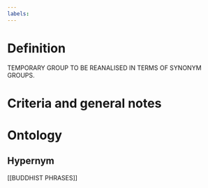 ```yaml
---
labels: 
---
```


# Definition
TEMPORARY GROUP TO BE REANALISED IN TERMS OF SYNONYM GROUPS.
# Criteria and general notes
# Ontology

## Hypernym
[[BUDDHIST PHRASES]]